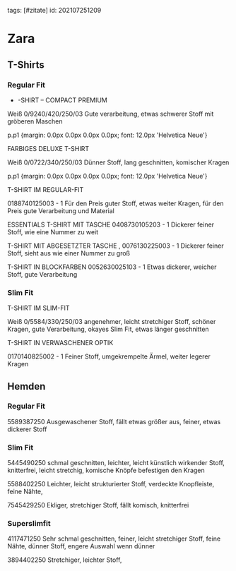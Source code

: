tags: [#zitate]
id: 202107251209

# Zara

## T-Shirts
### Regular Fit
* -SHIRT – COMPACT PREMIUM

Weiß 0/9240/420/250/03
Gute verarbeitung, etwas schwerer Stoff mit gröberen Maschen

  p.p1 {margin: 0.0px 0.0px 0.0px 0.0px; font: 12.0px 'Helvetica Neue'} 

FARBIGES DELUXE T-SHIRT

Weiß 0/0722/340/250/03
Dünner Stoff, lang geschnitten, komischer Kragen

  p.p1 {margin: 0.0px 0.0px 0.0px 0.0px; font: 12.0px 'Helvetica Neue'} 
  
  T-SHIRT IM REGULAR-FIT

0188740125003 - 1
Für den Preis guter Stoff, etwas weiter Kragen, für den Preis gute Verarbeitung und Material

ESSENTIALS T-SHIRT MIT TASCHE
0408730105203 - 1
Dickerer feiner Stoff, wie eine Nummer zu weit

T-SHIRT MIT ABGESETZTER TASCHE
, 
0076130225003 - 1
Dickerer feiner Stoff, sieht aus wie einer Nummer zu groß

T-SHIRT IN BLOCKFARBEN
0052630025103 - 1
Etwas dickerer, weicher Stoff, gute Verarbeitung





  
### Slim Fit

T-SHIRT IM SLIM-FIT

Weiß 0/5584/330/250/03
angenehmer, leicht stretchiger Stoff, schöner Kragen, gute Verarbeitung, okayes Slim Fit, etwas länger geschnitten

T-SHIRT IN VERWASCHENER OPTIK

0170140825002 - 1
Feiner Stoff, umgekrempelte Ärmel, weiter legerer Kragen



## Hemden

### Regular Fit
5589387250
Ausgewaschener Stoff, fällt etwas größer aus, feiner, etwas dickerer Stoff

### Slim Fit
5445490250
schmal geschnitten, leichter, leicht künstlich wirkender Stoff, knitterfrei, leicht stretchig, komische Knöpfe befestigen den Kragen

5588402250
Leichter, leicht strukturierter Stoff, verdeckte Knopfleiste, feine Nähte,

7545429250
Ekliger, stretchiger Stoff, fällt komisch, knitterfrei

### Superslimfit
4117471250
Sehr schmal geschnitten, feiner, leicht stretchiger Stoff, feine Nähte, dünner Stoff, engere Auswahl wenn dünner

3894402250
Stretchiger, leichter Stoff, 


